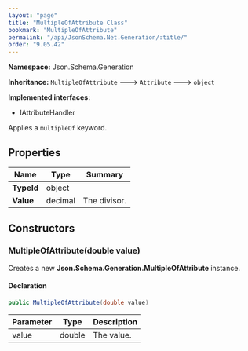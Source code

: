 ```yaml
---
layout: "page"
title: "MultipleOfAttribute Class"
bookmark: "MultipleOfAttribute"
permalink: "/api/JsonSchema.Net.Generation/:title/"
order: "9.05.42"
---
```

**Namespace:** Json.Schema.Generation

**Inheritance:**
`MultipleOfAttribute`
 🡒 
`Attribute`
 🡒 
`object`

**Implemented interfaces:**

- IAttributeHandler

Applies a `multipleOf` keyword.

## Properties

| Name | Type | Summary |
|---|---|---|
| **TypeId** | object |  |
| **Value** | decimal | The divisor. |

## Constructors

### MultipleOfAttribute(double value)

Creates a new **Json.Schema.Generation.MultipleOfAttribute** instance.

#### Declaration

```c#
public MultipleOfAttribute(double value)
```

| Parameter | Type | Description |
|---|---|---|
| value | double | The value. |


